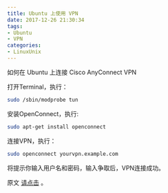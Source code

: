 ```yaml
---
title: Ubuntu 上使用 VPN
date: 2017-12-26 21:30:34
tags: 
- Ubuntu
- VPN
categories: 
- LinuxUnix
---
```


如何在 Ubuntu 上连接 Cisco AnyConnect VPN

打开Terminal，执行：

```bash
sudo /sbin/modprobe tun
```

安装OpenConnect，执行:

```bash
sudo apt-get install openconnect
```

连接VPN，执行：

```bash
sudo openconnect yourvpn.example.com
```

将提示你输入用户名和密码，输入争取后，VPN连接成功。

原文 [请点击](http://ubuntuhandbook.org/index.php/2014/11/connect-cisco-anyconnect-vpn-ubuntu/) 。
